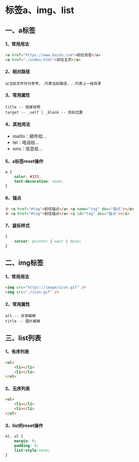 # 标签a、img、list

## 一、a标签

#### 1、常用用法

```html
<a href="https://www.baidu.com">前往百度</a>
<a href="./index.html">前往主页</a>
```

#### 2、相对路径

```
以当前文件作为参考，.代表当前路径，..代表上一级目录
```

#### 3、常用属性

```
title -- 链接说明
target -- _self | _blank -- 目标位置
```

#### 4、其他用法

- mailto：邮件给...
- tel：电话给...
- sms：信息给...

#### 5、a标签reset操作

```css
a {
    color: #333;
    text-decoration: none;
}
```

#### 6、锚点

```html
① <a href="#tag">前往锚点</a> <a name="tag" des="锚点"></a>
② <a href="#tag">前往锚点</a> <i id="tag" des="锚点"></i>
```

#### 7、鼠标样式

```css
{
    cursor: pointer | wait | move;
}
```

## 二、img标签

#### 1、常用用法

```html
<img src="https://image/icon.gif" />
<img src="./icon.gif" />
```

#### 2、常用属性

```
alt -- 异常解释
title -- 图片解释
```

## 三、list列表

#### 1、有序列表

```html
<ol>
	<li></li>
	<li></li>
</ol>
```

#### 2、无序列表

```html
<ul>
	<li></li>
	<li></li>
</ul>
```

#### 3、list的reset操作

```css
ol, ul {
	margin: 0;
    padding: 0;
    list-style:none;
}
```





